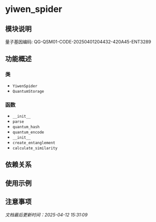 # yiwen_spider

## 模块说明
量子基因编码: QG-QSM01-CODE-20250401204432-420A45-ENT3289

## 功能概述

### 类

- `YiwenSpider`
- `QuantumStorage`

### 函数

- `__init__`
- `parse`
- `quantum_hash`
- `quantum_encode`
- `__init__`
- `create_entanglement`
- `calculate_similarity`

## 依赖关系

## 使用示例

## 注意事项

*文档最后更新时间：2025-04-12 15:31:09*